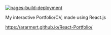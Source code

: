 [![pages-build-deployment](https://github.com/ararmert/React-Portfolio/actions/workflows/pages/pages-build-deployment/badge.svg)](https://github.com/ararmert/React-Portfolio/actions/workflows/pages/pages-build-deployment)

My interactive Portfolio/CV, made using React.js

https://ararmert.github.io/React-Portfolio/
